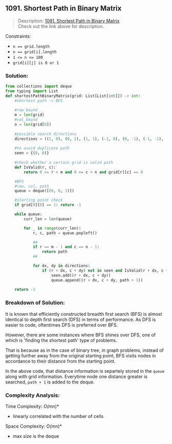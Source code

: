 ## 1091. Shortest Path in Binary Matrix

>Description: [1091. Shortest Path in Binary Matrix](https://leetcode.com/problems/shortest-path-in-binary-matrix/)\
Check out the link above for description.

Constraints:

- `n == grid.length`
- `n == grid[i].length`
- `1 <= n <= 100`
- `grid[i][j] is 0 or 1`


### Solution: 

```python
from collections import deque
from typing import List
def shortestPathBinaryMatrix(grid: List[List[int]]) -> int:
    #shortest path -> BFS
    
    #row bound
    m = len(grid)
    #col bound
    n = len(grid[0])
    
    #possible search directions
    directions = ((1, 0), (0, 1), (1, 1), (-1, 0), (0, -1), (-1, -1), (1, -1), (-1, 1))
    
    #to avoid duplicate path
    seen = {(0, 0)}
    
    #check whether a certain grid is valid path
    def IsValid(r, c):
        return 0 <= r < m and 0 <= c < n and grid[r][c] == 0 

    #BFS
    #row, col, path
    queue = deque([(0, 0, 1)])

    #starting point check
    if grid[0][0] == 1: return -1

    while queue:
        curr_len = len(queue)

        for _ in range(curr_len):
            r, c, path = queue.popleft()

            ##
            if r == m - 1 and c == n - 1:
                return path
            ##

            for dx, dy in directions:
                if (r + dx, c + dy) not in seen and IsValid(r + dx, c + dy):
                    seen.add((r + dx, c + dy))
                    queue.append((r + dx, c + dy, path + 1))
    
    return -1
```
### Breakdown of Solution:

It is known that efficiently constructed breadth first search (BFS) is almost identical to depth first search (DFS) in terms of performance. As DFS is easier to code, oftentimes DFS is preferred over BFS.

However, there are some instances where BFS shines over DFS, one of which is 'finding the shortest path' type of problems.

That is because as in the case of binary tree, in graph problems, instead of getting further away from the original starting point, BFS visits nodes in accordance to their distance from the starting point.

In the above code, that distance information is separtely stored in the `queue` along with grid information. Everytime node one distance greater is searched, `path + 1` is added to the deque. 

### Complexity Analysis:

Time Complexity: *O(m*n)*

- linearly correlated with the number of cells

Space Complexity: *O(m*n)*

- max size is the deque
